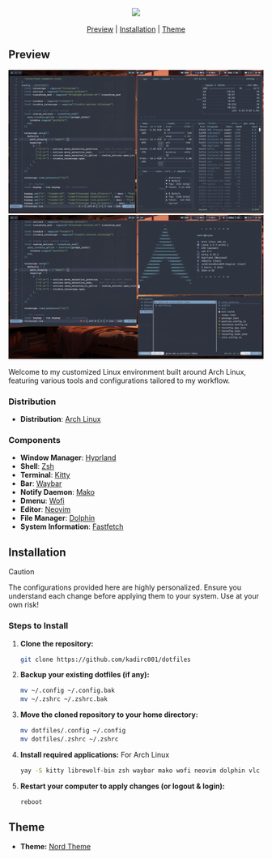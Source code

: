 <p align="center">
  <img src="https://user-images.githubusercontent.com/88080186/183231028-eb6a8714-7ceb-4c06-8bbf-4daac6a7b3bc.png" />
</p>

<div align="center">
  <a href="#preview">Preview</a> | <a href="#installation">Installation</a> | <a href="#theme">Theme</a>
</div>

## Preview
![Screenshot 1](./preview-1.png)
![Screenshot 2](./preview-2.png)

Welcome to my customized Linux environment built around Arch Linux, featuring various tools and configurations tailored to my workflow.

### Distribution
- **Distribution**: [Arch Linux](https://archlinux.org)

### Components
- **Window Manager**: [Hyprland](https://hyprland.org)
- **Shell**: [Zsh](https://www.zsh.org/)
- **Terminal**: [Kitty](https://sw.kovidgoyal.net/kitty/)
- **Bar**: [Waybar](https://github.com/Alexays/Waybar)
- **Notify Daemon**: [Mako](https://github.com/emersion/mako)
- **Dmenu**: [Wofi](https://hg.sr.ht/~scoopta/wofi)
- **Editor**: [Neovim](https://neovim.io/)
- **File Manager**: [Dolphin](https://apps.kde.org/dolphin/)
- **System Information**: [Fastfetch](https://github.com/fastfetch-cli/fastfetch)

## Installation

> [!CAUTION]
> The configurations provided here are highly personalized. Ensure you understand each change before applying them to your system. Use at your own risk!

### Steps to Install

1. **Clone the repository:**
   ```bash
   git clone https://github.com/kadirc001/dotfiles
   ```
2. **Backup your existing dotfiles (if any):**
   ```bash
   mv ~/.config ~/.config.bak
   mv ~/.zshrc ~/.zshrc.bak
   ```
3. **Move the cloned repository to your home directory:**
   ```bash
   mv dotfiles/.config ~/.config
   mv dotfiles/.zshrc ~/.zshrc
   ```
4. **Install required applications:**
    For Arch Linux
   ```bash
   yay -S kitty librewolf-bin zsh waybar mako wofi neovim dolphin vlc fastfetch hyprlock hyprpaper hyprshot btop fzf zoxide zinit starship kvantum nwg-look ttf-jetbrains-mono ttf-jetbrains-mono-nerd pavucontrol
   ```
5. **Restart your computer to apply changes (or logout & login):**
   ```bash
   reboot
   ```

## Theme
- **Theme:** [Nord Theme](https://www.nordtheme.com/)
